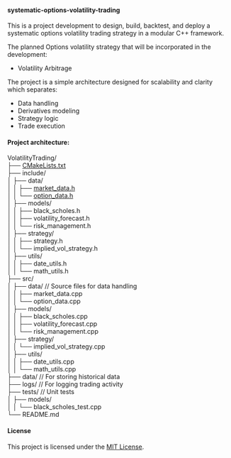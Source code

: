 #### systematic-options-volatility-trading

This is a project development to design, build, backtest, and deploy a systematic options volatility trading strategy in a modular C++ framework. 

The planned Options volatility strategy that will be incorporated in the development:

- Volatility Arbitrage

The project is a simple architecture designed for scalability and clarity which separates:

- Data handling
- Derivatives modeling
- Strategy logic
- Trade execution

#### Project architecture:

VolatilityTrading/\
├── [CMakeLists.txt](https://github.com/manuelmusngi/systematic-options-volatility-trading/blob/main/CMakeLists.txt)\
├── include/\
│   ├── data/\
│   │   ├── [market_data.h](https://github.com/manuelmusngi/systematic-options-volatility-trading/blob/main/include/data/market_data.h)\
│   │   └── [option_data.h](https://github.com/manuelmusngi/systematic-options-volatility-trading/blob/main/include/data/option_data.h)\
│   ├── models/\
│   │   ├── black_scholes.h\
│   │   ├── volatility_forecast.h\
│   │   └── risk_management.h\
│   ├── strategy/\
│   │   ├── strategy.h\
│   │   └── implied_vol_strategy.h\
│   ├── utils/\
│   │   ├── date_utils.h\
│   │   └── math_utils.h\
├── src/\
│   ├── data/      // Source files for data handling\
│   │   ├── market_data.cpp\
│   │   └── option_data.cpp\
│   ├── models/\
│   │   ├── black_scholes.cpp\
│   │   ├── volatility_forecast.cpp\
│   │   └── risk_management.cpp\
│   ├── strategy/\
│   │   └── implied_vol_strategy.cpp\
│   ├── utils/\
│   │   ├── date_utils.cpp\
│   │   └── math_utils.cpp\
├── data/          // For storing historical data\
├── logs/          // For logging trading activity\
├── tests/         // Unit tests\
│   ├── models/\
│   │   └── black_scholes_test.cpp\
└── README.md
 

#### License
This project is licensed under the [MIT License](https://github.com/manuelmusngi/regime_switching_models/edit/main/LICENSE).

